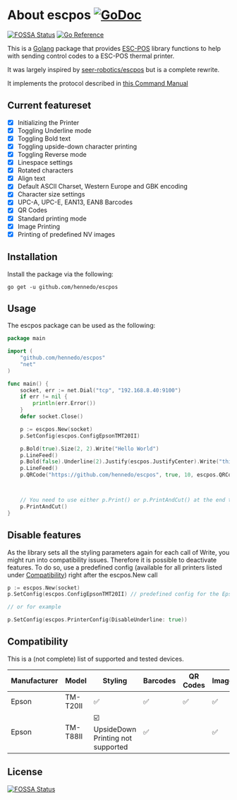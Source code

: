 # About escpos [![GoDoc](https://godoc.org/github.com/hennedo/escpos?status.svg)](https://godoc.org/github.com/hennedo/escpos)
[![FOSSA Status](https://app.fossa.com/api/projects/git%2Bgithub.com%2Fhennedo%2Fescpos.svg?type=shield)](https://app.fossa.com/projects/git%2Bgithub.com%2Fhennedo%2Fescpos?ref=badge_shield)
[![Go Reference](https://pkg.go.dev/badge/github.com/hennedo/escpos.svg)](https://pkg.go.dev/github.com/hennedo/escpos)

This is a [Golang](http://www.golang.org/project) package that provides
[ESC-POS](https://en.wikipedia.org/wiki/ESC/P) library functions to help with
sending control codes to a ESC-POS thermal printer.

It was largely inspired by [seer-robotics/escpos](https://github.com/seer-robotics/escpos) but is a complete rewrite.

It implements the protocol described in [this Command Manual](https://pos-x.com/download/escpos-programming-manual/)

## Current featureset
  * [x] Initializing the Printer
  * [x] Toggling Underline mode
  * [x] Toggling Bold text
  * [x] Toggling upside-down character printing
  * [x] Toggling Reverse mode
  * [x] Linespace settings
  * [x] Rotated characters
  * [x] Align text
  * [x] Default ASCII Charset, Western Europe and GBK encoding
  * [x] Character size settings
  * [x] UPC-A, UPC-E, EAN13, EAN8 Barcodes
  * [x] QR Codes
  * [x] Standard printing mode
  * [x] Image Printing
  * [x] Printing of predefined NV images

## Installation ##

Install the package via the following:

    go get -u github.com/hennedo/escpos

## Usage ##

The escpos package can be used as the following:

```go
package main

import (
	"github.com/hennedo/escpos"
	"net"
)

func main() {
	socket, err := net.Dial("tcp", "192.168.8.40:9100")
	if err != nil {
		println(err.Error())
	}
	defer socket.Close()

	p := escpos.New(socket)
	p.SetConfig(escpos.ConfigEpsonTMT20II)

	p.Bold(true).Size(2, 2).Write("Hello World")
	p.LineFeed()
	p.Bold(false).Underline(2).Justify(escpos.JustifyCenter).Write("this is underlined")
	p.LineFeed()
	p.QRCode("https://github.com/hennedo/escpos", true, 10, escpos.QRCodeErrorCorrectionLevelH)



	// You need to use either p.Print() or p.PrintAndCut() at the end to send the data to the printer.
	p.PrintAndCut()
}
```

## Disable features ##

As the library sets all the styling parameters again for each call of Write, you might run into compatibility issues. Therefore it is possible to deactivate features.
To do so, use a predefined config (available for all printers listed under [Compatibility](#Compatibility)) right after the escpos.New call

```go
p := escpos.New(socket)
p.SetConfig(escpos.ConfigEpsonTMT20II) // predefined config for the Epson TM-T20II

// or for example

p.SetConfig(escpos.PrinterConfig(DisableUnderline: true))
```

## Compatibility ##

This is a (not complete) list of supported and tested devices.

| Manufacturer | Model    | Styling   | Barcodes | QR Codes | Images |
| ------------ | -------- | --------- | -------- | -------- | ------ |
| Epson        | TM-T20II | ✅        | ✅        | ✅       | ✅     |
| Epson        | TM-T88II | ☑️<br/>UpsideDown Printing not supported  | ✅        |        | ✅     |

## License
[![FOSSA Status](https://app.fossa.com/api/projects/git%2Bgithub.com%2Fhennedo%2Fescpos.svg?type=large)](https://app.fossa.com/projects/git%2Bgithub.com%2Fhennedo%2Fescpos?ref=badge_large)
